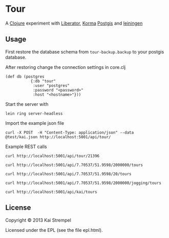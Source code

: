 # Tour

A [Clojure](http://clojure.org/) experiment with [Liberator](http://clojure-liberator.github.io/liberator/), [Korma](http://sqlkorma.com/) [Postgis](http://postgis.net/) and [leiningen](http://leiningen.org/)

## Usage

First restore the database schema from ```tour-backup.backup``` to your postgis database. 

After restoring change the connection settings in core.clj

```
(def db (postgres 
           {:db "tour"
            :user "postgres" 
            :password "<password>"
            :host "<hostname>"}))
```

Start the server with

```
lein ring server-headless
```

Import the example json file

```
curl -X POST  -H "Content-Type: application/json" --data @test/kai.json http://localhost:5001/api/tour/
```
Example REST calls

```
curl http://localhost:5001/api/tour/21396

curl http://localhost:5001/api/7.70537/51.9598/2000000/tours

curl http://localhost:5001/api/7.70537/51.9598/20/tours

curl http://localhost:5001/api/7.70537/51.9598/2000000/jogging/tours

curl http://localhost:5001/api/kai/tours
```

## License

Copyright © 2013 Kai Strempel

Licensed under the EPL (see the file epl.html).
